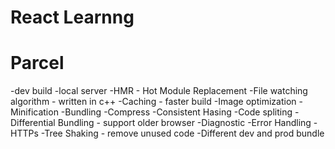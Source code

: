 # React Learnng



# Parcel
-dev build
-local server
-HMR - Hot Module Replacement
-File watching algorithm - written in c++
-Caching - faster build
-Image optimization
-Minification
-Bundling
-Compress
-Consistent Hasing
-Code spliting
-Differential Bundling - support older browser
-Diagnostic
-Error Handling
-HTTPs
-Tree Shaking - remove unused code
-Different dev and prod bundle


